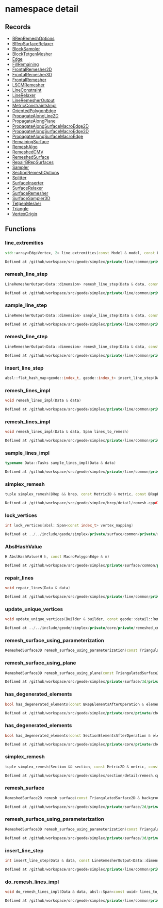 # namespace detail



## Records

* [BRepRemeshOptions](BRepRemeshOptions.md)
* [BRepSurfaceRelaxer](BRepSurfaceRelaxer.md)
* [BlockSampler](BlockSampler.md)
* [BlockTetgenMesher](BlockTetgenMesher.md)
* [Edge](Edge.md)
* [FillRemaining](FillRemaining.md)
* [FrontalRemesher2D](FrontalRemesher2D.md)
* [FrontalRemesher3D](FrontalRemesher3D.md)
* [FrontalRemesher](FrontalRemesher.md)
* [LSCMRemesher](LSCMRemesher.md)
* [LineConstraint](LineConstraint.md)
* [LineRelaxer](LineRelaxer.md)
* [LineRemesherOutput](LineRemesherOutput.md)
* [MetricConstraintsImpl](MetricConstraintsImpl.md)
* [OrientedPolygonEdge](OrientedPolygonEdge.md)
* [PropagateAlongLine2D](PropagateAlongLine2D.md)
* [PropagateAlongPlane](PropagateAlongPlane.md)
* [PropagateAlongSurfaceMacroEdge2D](PropagateAlongSurfaceMacroEdge2D.md)
* [PropagateAlongSurfaceMacroEdge3D](PropagateAlongSurfaceMacroEdge3D.md)
* [PropagateAlongSurfaceMacroEdge](PropagateAlongSurfaceMacroEdge.md)
* [RemainingSurface](RemainingSurface.md)
* [RemeshAlgo](RemeshAlgo.md)
* [RemeshedCMV](RemeshedCMV.md)
* [RemeshedSurface](RemeshedSurface.md)
* [RepairBRepSurfaces](RepairBRepSurfaces.md)
* [Sampler](Sampler.md)
* [SectionRemeshOptions](SectionRemeshOptions.md)
* [Splitter](Splitter.md)
* [SurfaceInserter](SurfaceInserter.md)
* [SurfaceRelaxer](SurfaceRelaxer.md)
* [SurfaceRemesher](SurfaceRemesher.md)
* [SurfaceSampler3D](SurfaceSampler3D.md)
* [TetgenMesher](TetgenMesher.md)
* [Triangle](Triangle.md)
* [VertexOrigin](VertexOrigin.md)


## Functions

### line_extremities

```cpp
std::array<EdgeVertex, 2> line_extremities(const Model & model, const Line<Model::dim> & line)
```

```cpp
Defined at /github/workspace/src/geode/simplex/private/line/common/private/remesher.cpp#797
```

### remesh_line_step

```cpp
LineRemesherOutput<Data::dimension> remesh_line_step(Data & data, const uuid & input_line_id, const LineConstraint & begin, const LineConstraint & end, index_t nb_minimum_points)
```

```cpp
Defined at /github/workspace/src/geode/simplex/private/line/common/private/remesher.cpp#678
```

### sample_line_step

```cpp
LineRemesherOutput<Data::dimension> sample_line_step(Data & data, const uuid & line_id, const EdgeVertex & begin, const EdgeVertex & end)
```

```cpp
Defined at /github/workspace/src/geode/simplex/private/line/common/private/remesher.cpp#746
```

### remesh_line_step

```cpp
LineRemesherOutput<Data::dimension> remesh_line_step(Data & data, const uuid & input_line_id)
```

```cpp
Defined at /github/workspace/src/geode/simplex/private/line/common/private/remesher.cpp#722
```

### insert_line_step

```cpp
absl::flat_hash_map<geode::index_t, geode::index_t> insert_line_step(Data & data, const LineRemesherOutput<Data::dimension> & result)
```

### remesh_lines_impl

```cpp
void remesh_lines_impl(Data & data)
```

```cpp
Defined at /github/workspace/src/geode/simplex/private/line/common/private/remesher.cpp#868
```

### remesh_lines_impl

```cpp
void remesh_lines_impl(Data & data, Span lines_to_remesh)
```

```cpp
Defined at /github/workspace/src/geode/simplex/private/line/common/private/remesher.cpp#881
```

### sample_lines_impl

```cpp
typename Data::Tasks sample_lines_impl(Data & data)
```

```cpp
Defined at /github/workspace/src/geode/simplex/private/line/common/private/remesher.cpp#694
```

### simplex_remesh

```cpp
tuple simplex_remesh(BRep && brep, const Metric3D & metric, const BRepRemeshOptions & options)
```

```cpp
Defined at /github/workspace/src/geode/simplex/brep/detail/remesh.cpp#136
```

### lock_vertices

```cpp
int lock_vertices(absl::Span<const index_t> vertex_mapping)
```

```cpp
Defined at ../../include/geode/simplex/private/surface/common/private/remeshed_info.h#55
```

### AbslHashValue

```cpp
H AbslHashValue(H h, const MacroPolygonEdge & m)
```

```cpp
Defined at /github/workspace/src/geode/simplex/private/surface/common/private/frontal.cpp#97
```

### repair_lines

```cpp
void repair_lines(Data & data)
```

```cpp
Defined at /github/workspace/src/geode/simplex/private/line/common/private/repair_model_lines.cpp#905
```

### update_unique_vertices

```cpp
void update_unique_vertices(Builder & builder, const geode::detail::RemeshedCMV & info)
```

```cpp
Defined at ../../include/geode/simplex/private/core/private/remeshed_cmv.h#26
```

### remesh_surface_using_parameterization

```cpp
RemeshedSurface3D remesh_surface_using_parameterization(const TriangulatedSurface3D & mesh, const Metric3D & metric, absl::Span<const index_t> lock_vertices, absl::Span<const index_t> outside_polygons, std::vector<std::vector<index_t> > macro_edges)
```

### remesh_surface_using_plane

```cpp
RemeshedSurface3D remesh_surface_using_plane(const TriangulatedSurface3D & background_mesh, TriangulatedSurfaceBuilder3D & background_builder, TriangulatedSurfaceEpsilonModifier3D & background_modifier, const Metric3D & metric, absl::Span<const index_t> lock_vertices)
```

```cpp
Defined at /github/workspace/src/geode/simplex/private/surface/3d/private/detail_remesh.cpp#26
```

### has_degenerated_elements

```cpp
bool has_degenerated_elements(const BRepElementsAfterOperation & elements)
```

```cpp
Defined at /github/workspace/src/geode/simplex/private/core/private/check_degenerated.cpp#57
```

### has_degenerated_elements

```cpp
bool has_degenerated_elements(const SectionElementsAfterOperation & elements)
```

```cpp
Defined at /github/workspace/src/geode/simplex/private/core/private/check_degenerated.cpp#66
```

### simplex_remesh

```cpp
tuple simplex_remesh(Section && section, const Metric2D & metric, const SectionRemeshOptions & options)
```

```cpp
Defined at /github/workspace/src/geode/simplex/section/detail/remesh.cpp#44
```

### remesh_surface

```cpp
RemeshedSurface2D remesh_surface(const TriangulatedSurface2D & background_mesh, TriangulatedSurfaceBuilder2D & background_builder, TriangulatedSurfaceEpsilonModifier2D & background_modifier, const Metric2D & metric, Span lock_vertices)
```

```cpp
Defined at /github/workspace/src/geode/simplex/private/surface/2d/private/detail_remesh.cpp#16
```

### remesh_surface_using_parameterization

```cpp
RemeshedSurface3D remesh_surface_using_parameterization(const TriangulatedSurface3D & mesh, const Metric3D & metric, Span lock_vertices, Span outside_polygons, int macro_edges)
```

```cpp
Defined at /github/workspace/src/geode/simplex/private/surface/3d/private/detail_remesh.cpp#14
```

### insert_line_step

```cpp
int insert_line_step(Data & data, const LineRemesherOutput<Data::dimension> & result)
```

```cpp
Defined at /github/workspace/src/geode/simplex/private/line/common/private/remesher.cpp#759
```

### do_remesh_lines_impl

```cpp
void do_remesh_lines_impl(Data & data, absl::Span<const uuid> lines_to_remesh)
```

```cpp
Defined at /github/workspace/src/geode/simplex/private/line/common/private/remesher.cpp#767
```



